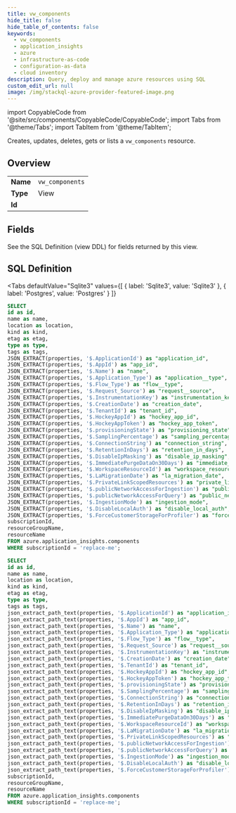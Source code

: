 ```yaml
--- 
title: vw_components
hide_title: false
hide_table_of_contents: false
keywords:
  - vw_components
  - application_insights
  - azure
  - infrastructure-as-code
  - configuration-as-data
  - cloud inventory
description: Query, deploy and manage azure resources using SQL
custom_edit_url: null
image: /img/stackql-azure-provider-featured-image.png
---
```


import CopyableCode from '@site/src/components/CopyableCode/CopyableCode';
import Tabs from '@theme/Tabs';
import TabItem from '@theme/TabItem';

Creates, updates, deletes, gets or lists a <code>vw_components</code> resource.

## Overview
<table><tbody>
<tr><td><b>Name</b></td><td><code>vw_components</code></td></tr>
<tr><td><b>Type</b></td><td>View</td></tr>
<tr><td><b>Id</b></td><td><CopyableCode code="azure.application_insights.vw_components" /></td></tr>
</tbody></table>

## Fields

See the SQL Definition (view DDL) for fields returned by this view.

## SQL Definition

<Tabs
defaultValue="Sqlite3"
values={[
{ label: 'Sqlite3', value: 'Sqlite3' },
{ label: 'Postgres', value: 'Postgres' }
]}
>
<TabItem value="Sqlite3">

```sql
SELECT
id as id,
name as name,
location as location,
kind as kind,
etag as etag,
type as type,
tags as tags,
JSON_EXTRACT(properties, '$.ApplicationId') as "application_id",
JSON_EXTRACT(properties, '$.AppId') as "app_id",
JSON_EXTRACT(properties, '$.Name') as "name",
JSON_EXTRACT(properties, '$.Application_Type') as "application__type",
JSON_EXTRACT(properties, '$.Flow_Type') as "flow__type",
JSON_EXTRACT(properties, '$.Request_Source') as "request__source",
JSON_EXTRACT(properties, '$.InstrumentationKey') as "instrumentation_key",
JSON_EXTRACT(properties, '$.CreationDate') as "creation_date",
JSON_EXTRACT(properties, '$.TenantId') as "tenant_id",
JSON_EXTRACT(properties, '$.HockeyAppId') as "hockey_app_id",
JSON_EXTRACT(properties, '$.HockeyAppToken') as "hockey_app_token",
JSON_EXTRACT(properties, '$.provisioningState') as "provisioning_state",
JSON_EXTRACT(properties, '$.SamplingPercentage') as "sampling_percentage",
JSON_EXTRACT(properties, '$.ConnectionString') as "connection_string",
JSON_EXTRACT(properties, '$.RetentionInDays') as "retention_in_days",
JSON_EXTRACT(properties, '$.DisableIpMasking') as "disable_ip_masking",
JSON_EXTRACT(properties, '$.ImmediatePurgeDataOn30Days') as "immediate_purge_data_on30_days",
JSON_EXTRACT(properties, '$.WorkspaceResourceId') as "workspace_resource_id",
JSON_EXTRACT(properties, '$.LaMigrationDate') as "la_migration_date",
JSON_EXTRACT(properties, '$.PrivateLinkScopedResources') as "private_link_scoped_resources",
JSON_EXTRACT(properties, '$.publicNetworkAccessForIngestion') as "public_network_access_for_ingestion",
JSON_EXTRACT(properties, '$.publicNetworkAccessForQuery') as "public_network_access_for_query",
JSON_EXTRACT(properties, '$.IngestionMode') as "ingestion_mode",
JSON_EXTRACT(properties, '$.DisableLocalAuth') as "disable_local_auth",
JSON_EXTRACT(properties, '$.ForceCustomerStorageForProfiler') as "force_customer_storage_for_profiler",
subscriptionId,
resourceGroupName,
resourceName
FROM azure.application_insights.components
WHERE subscriptionId = 'replace-me';
```

</TabItem>
<TabItem value="Postgres">

```sql
SELECT
id as id,
name as name,
location as location,
kind as kind,
etag as etag,
type as type,
tags as tags,
json_extract_path_text(properties, '$.ApplicationId') as "application_id",
json_extract_path_text(properties, '$.AppId') as "app_id",
json_extract_path_text(properties, '$.Name') as "name",
json_extract_path_text(properties, '$.Application_Type') as "application__type",
json_extract_path_text(properties, '$.Flow_Type') as "flow__type",
json_extract_path_text(properties, '$.Request_Source') as "request__source",
json_extract_path_text(properties, '$.InstrumentationKey') as "instrumentation_key",
json_extract_path_text(properties, '$.CreationDate') as "creation_date",
json_extract_path_text(properties, '$.TenantId') as "tenant_id",
json_extract_path_text(properties, '$.HockeyAppId') as "hockey_app_id",
json_extract_path_text(properties, '$.HockeyAppToken') as "hockey_app_token",
json_extract_path_text(properties, '$.provisioningState') as "provisioning_state",
json_extract_path_text(properties, '$.SamplingPercentage') as "sampling_percentage",
json_extract_path_text(properties, '$.ConnectionString') as "connection_string",
json_extract_path_text(properties, '$.RetentionInDays') as "retention_in_days",
json_extract_path_text(properties, '$.DisableIpMasking') as "disable_ip_masking",
json_extract_path_text(properties, '$.ImmediatePurgeDataOn30Days') as "immediate_purge_data_on30_days",
json_extract_path_text(properties, '$.WorkspaceResourceId') as "workspace_resource_id",
json_extract_path_text(properties, '$.LaMigrationDate') as "la_migration_date",
json_extract_path_text(properties, '$.PrivateLinkScopedResources') as "private_link_scoped_resources",
json_extract_path_text(properties, '$.publicNetworkAccessForIngestion') as "public_network_access_for_ingestion",
json_extract_path_text(properties, '$.publicNetworkAccessForQuery') as "public_network_access_for_query",
json_extract_path_text(properties, '$.IngestionMode') as "ingestion_mode",
json_extract_path_text(properties, '$.DisableLocalAuth') as "disable_local_auth",
json_extract_path_text(properties, '$.ForceCustomerStorageForProfiler') as "force_customer_storage_for_profiler",
subscriptionId,
resourceGroupName,
resourceName
FROM azure.application_insights.components
WHERE subscriptionId = 'replace-me';
```

</TabItem>
</Tabs>
